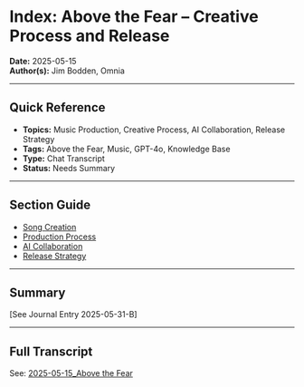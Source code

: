 # Index: Above the Fear – Creative Process and Release

**Date:** 2025-05-15  
**Author(s):** Jim Bodden, Omnia

---

## Quick Reference
- **Topics:** Music Production, Creative Process, AI Collaboration, Release Strategy
- **Tags:** Above the Fear, Music, GPT-4o, Knowledge Base
- **Type:** Chat Transcript
- **Status:** Needs Summary

---

## Section Guide
- [Song Creation](#song-creation)
- [Production Process](#production-process)
- [AI Collaboration](#ai-collaboration)
- [Release Strategy](#release-strategy)

---

## Summary
[See Journal Entry 2025-05-31-B]

---

## Full Transcript
See: [2025-05-15_Above the Fear](./2025-05-15_Above%20the%20Fear)

